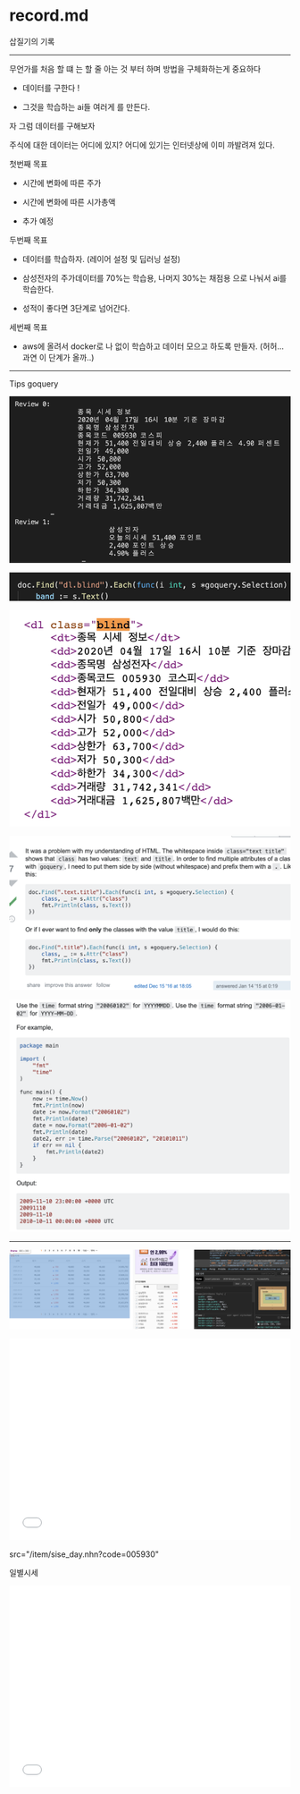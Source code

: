 # record.md

삽질기의 기록

---

무언가를 처음 할 떄 는 할 줄 아는 것 부터 하며 방법을 구체화하는게 중요하다 

* 데이터를 구한다 !

* 그것을 학습하는 ai들 여러게 를 만든다.

자 그럼 데이터를 구해보자

주식에 대한 데이터는 어디에 있지? 어디에 있기는 인터넷상에 이미 까발려져 있다.

첫번째 목표

* 시간에 변화에 따른 주가

* 시간에 변화에 따른 시가총액

* 추가 예정

두번째 목표

* 데이터를 학습하자. (레이어 설정 및 딥러닝 설정)

* 삼성전자의 주가데이터를 70%는 학습용, 나머지 30%는 채점용 으로 나눠서 ai를 학습한다.

* 성적이 좋다면 3단계로 넘어간다.

세번째 목표

* aws에 올려서 docker로 나 없이 학습하고 데이터 모으고 하도록 만들자. (허허... 과연 이 단계가 올까..)

---

Tips goquery

![8ee95ff3897685db1abea0bb80f1b017.png](image/8ee95ff3897685db1abea0bb80f1b017.png)

![98911b341adeb812808f045e60580d3f.png](image/98911b341adeb812808f045e60580d3f.png)

![5acbd1add5ba0e8e76d92aa8400173aa.png](image/5acbd1add5ba0e8e76d92aa8400173aa.png)

![9e5059bdc617566045160389c8b5d4d5.png](image/9e5059bdc617566045160389c8b5d4d5.png)

![b5791c56c5c3270e1d10fba7ad8b82da.png](image/b5791c56c5c3270e1d10fba7ad8b82da.png)

---

![a91c4d302ac14933f04799fe2681510b.png](image/a91c4d302ac14933f04799fe2681510b.png)

<iframe name="day" src="/item/sise_day.nhn?code=005930" width="100%" height="360" marginheight="0" bottommargin="0" topmargin="0" scrolling="no" frameborder="0" title="일별 시세"></iframe>

src="/item/sise_day.nhn?code=005930"

일별시세

<iframe name="day" src="/item/sise_day.nhn?code=005930" width="100%" height="360" marginheight="0" bottommargin="0" topmargin="0" scrolling="no" frameborder="0" title="일별 시세"></iframe>
